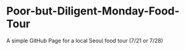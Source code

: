 # Poor-but-Diligent-Monday-Food-Tour
A simple GitHub Page for a local Seoul food tour (7/21 or 7/28)
